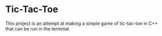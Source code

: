 # Tic-Tac-Toe

This project is an attempt at making a simple game of tic-tac-toe in C++ that can be run in the terminal.
